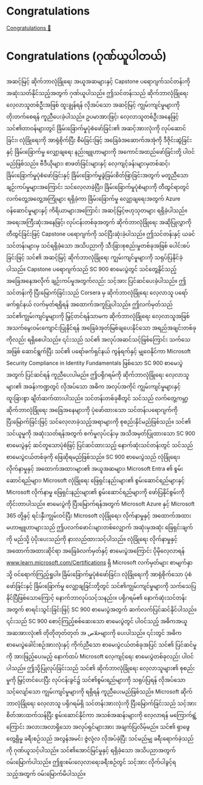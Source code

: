 # Congratulations

[Congratulations 🔗](https://www.coursera.org/learn/advanced-cybersecurity-concepts-and-capstone-project/lecture/EXbyn/congratulations)

# Congratulations (ဂုဏ်ယူပါတယ်)

အဆင့်မြင့် ဆိုက်ဘာလုံခြုံရေး အယူအဆများနှင့် Capstone ပရောဂျက်သင်တန်းကို အဆုံးသတ်နိုင်သည့်အတွက် ဂုဏ်ယူပါသည်။ ဤသင်တန်းသည် ဆိုက်ဘာလုံခြုံရေး လေ့လာသူတစ်ဦးအဖြစ် ထူးချွန်ရန် လိုအပ်သော အဆင့်မြင့် ကျွမ်းကျင်မှုများကို တိုးတက်စေရန် ကူညီပေးခဲ့ပါသည်။ ဥပမာအားဖြင့်၊ လေ့လာသူတစ်ဦးအနေဖြင့် သင်၏တာဝန်များတွင် ခြိမ်းခြောက်မှုပုံစံဖော်ခြင်း၏ အဆင့်အားလုံးကို လုပ်ဆောင်ခြင်း၊ လုံခြုံရေးကို အာရုံစိုက်ပြီး စီမံခြင်းဖြင့် အခြေခံအဆောက်အအုံကို ဒီဇိုင်းဆွဲခြင်းနှင့် ခြိမ်းခြောက်မှု လျှော့ချရေး နည်းဗျူဟာများကို အကောင်အထည်ဖော်ခြင်းတို့ ပါဝင်မည်ဖြစ်သည်။ ဗီဒီယိုများ၊ စာဖတ်ခြင်းများနှင့် လေ့ကျင့်ခန်းများမှတစ်ဆင့်၊ ခြိမ်းခြောက်မှုပုံစံဖော်ခြင်းနှင့် ခြိမ်းခြောက်မှုခွဲခြမ်းစိတ်ဖြာခြင်းအတွက် မတူညီသောချဉ်းကပ်မှုများအကြောင်း သင်လေ့လာခဲ့ပြီး၊ ခြိမ်းခြောက်မှုပုံစံများကို တီထွင်ရာတွင် လက်တွေ့အတွေ့အကြုံများ ရရှိခဲ့ကာ ခြိမ်းခြောက်မှု လျှော့ချရေးအတွက် Azure ဝန်ဆောင်မှုများနှင့် ကိရိယာများအကြောင်း အဆင့်မြင့်ဗဟုသုတများ ရရှိခဲ့ပါသည်။ အရေးအကြီးဆုံးအနေဖြင့်၊ လုပ်ငန်းတစ်ခုအတွက် ဆိုက်ဘာလုံခြုံရေး အဆိုပြုလွှာကို တီထွင်ခြင်းဖြင့် Capstone ပရောဂျက်ကို သင်ပြီးဆုံးခဲ့ပါသည်။ ဤသင်တန်းနှင့် ယခင်သင်တန်းများမှ သင်ရရှိခဲ့သော အသိပညာကို သီးခြားစုစည်းမှုတစ်ခုအဖြစ် ပေါင်းစပ်ခြင်းဖြင့် သင်၏ အဆင့်မြင့် ဆိုက်ဘာလုံခြုံရေး ကျွမ်းကျင်မှုများကို သရုပ်ပြနိုင်ခဲ့ပါသည်။ Capstone ပရောဂျက်သည် SC 900 စာမေးပွဲတွင် သင်တွေ့နိုင်သည့် အခြေအနေအလိုက် ချဉ်းကပ်မှုအတွက်လည်း သင့်အား ပြင်ဆင်ပေးခဲ့ပါသည်။ ဤသင်တန်းကို ပြီးမြောက်ခြင်းသည် Corsera မှ ဆိုက်ဘာလုံခြုံရေး လေ့လာသူ ပရော်ဖက်ရှင်နယ် လက်မှတ်ရရှိရန် အထောက်အကူပြုပါသည်။ ဤလက်မှတ်သည် သင်၏ကျွမ်းကျင်မှုများကို မြှင့်တင်ရန်သာမက ဆိုက်ဘာလုံခြုံရေး လေ့လာသူအဖြစ် အသက်မွေးဝမ်းကျောင်းပြုနိုင်ရန် အခြေခံအုတ်မြစ်ချပေးနိုင်သော အရည်အချင်းတစ်ခုကိုလည်း ရရှိစေပါသည်။ ၎င်းသည် သင်၏ အလုပ်အဆင်သင့်ဖြစ်ကြောင်း သက်သေအဖြစ် ဆောင်ရွက်ပြီး သင်၏ ပရော်ဖက်ရှင်နယ် ကွန်ရက်နှင့် မျှဝေနိုင်ကာ Microsoft Security Compliance in Identity Fundamentals ဖြစ်သော SC 900 စာမေးပွဲအတွက် ပြင်ဆင်ရန် ကူညီပေးပါမည်။ ဤပရိုဂရမ်ကို ဆိုက်ဘာလုံခြုံရေး လေ့လာသူများ၏ အခန်းကဏ္ဍတွင် လိုအပ်သော အဓိက အလုပ်အကိုင် ကျွမ်းကျင်မှုများနှင့် ထူးခြားစွာ ချိတ်ဆက်ထားပါသည်။ သင်တန်းတစ်ခုစီတွင် သင်သည် လက်တွေ့ကမ္ဘာ့ ဆိုက်ဘာလုံခြုံရေး အခြေအနေများကို ပုံဖော်ထားသော သင်တန်းပရောဂျက်ကို ပြီးမြောက်ခြင်းဖြင့် သင်လေ့လာခဲ့သည့်အရာများကို စုစည်းနိုင်မည်ဖြစ်သည်။ သင်၏ သင်ယူမှုကို အဆုံးသတ်ရန်အတွက် စက်မှုလုပ်ငန်းမှ အသိအမှတ်ပြုထားသော SC 900 စာမေးပွဲနှင့် ဆင်တူသောပုံစံဖြင့် ပြင်ဆင်ထားသည့် နောက်ဆုံးသင်တန်းတွင် သင်သည် စာမေးပွဲငယ်တစ်ခုကို ဖြေဆိုရမည်ဖြစ်သည်။ SC 900 စာမေးပွဲသည် လုံခြုံရေး၊ လိုက်နာမှုနှင့် အထောက်အထားများ၏ အယူအဆများ၊ Microsoft Entra ၏ စွမ်းဆောင်ရည်များ၊ Microsoft လုံခြုံရေး ဖြေရှင်းနည်းများ၏ စွမ်းဆောင်ရည်များနှင့် Microsoft လိုက်နာမှု ဖြေရှင်းနည်းများ၏ စွမ်းဆောင်ရည်များကို ဖော်ပြနိုင်စွမ်းကို တိုင်းတာပါသည်။ စာမေးပွဲကို ပြီးမြောက်ရန်အတွက် Microsoft Azure နှင့် Microsoft 365 တို့နှင့် ရင်းနှီးကျွမ်းဝင်ပြီး Microsoft လုံခြုံရေး၊ လိုက်နာမှုနှင့် အထောက်အထား မဟာဗျူဟာများသည် ဤပလက်ဖောင်းများတစ်လျှောက် အဆုံးမှအဆုံး ဖြေရှင်းချက်ကို မည်သို့ ပံ့ပိုးပေးသည်ကို နားလည်ထားသင့်ပါသည်။ လုံခြုံရေး လိုက်နာမှုနှင့် အထောက်အထားဆိုင်ရာ အခြေခံလက်မှတ်နှင့် စာမေးပွဲအကြောင်း ပိုမိုလေ့လာရန် www.learn.microsoft.com/Certifications ရှိ Microsoft လက်မှတ်များ စာမျက်နှာသို့ ဝင်ရောက်ကြည့်ရှုပါ။ ခြိမ်းခြောက်မှုပုံစံဖော်ခြင်း၊ လုံခြုံရေးကို အာရုံစိုက်သော ပုံစံဖော်ခြင်းနှင့် ခြိမ်းခြောက်မှု လျှော့ချခြင်းတို့တွင် သင်၏ကျွမ်းကျင်မှုများကို သက်သေပြနိုင်ပြီဖြစ်သောကြောင့် နောက်ဘာလုပ်သင့်သနည်း။ ပရိုဂရမ်၏ နောက်ဆုံးသင်တန်းအတွက် စာရင်းသွင်းခြင်းဖြင့် SC 900 စာမေးပွဲအတွက် ဆက်လက်ပြင်ဆင်နိုင်ပါသည်။ ၎င်းသည် SC 900 စောင့်ကြည့်စစ်ဆေးသော စာမေးပွဲတွင် ပါဝင်သည့် အဓိကအယူအဆအားလုံး၏ တိုတိုတုတ်တုတ် အ خلاصများကို ပေးပါသည်။ ၎င်းတွင် အဓိက စာမေးပွဲခေါင်းစဉ်အားလုံးနှင့် ကိုက်ညီသော စာမေးပွဲငယ်တစ်ခုအပြင် သင်၏ ပြင်ဆင်မှုကို အားဖြည့်ပေးမည့် နောက်ထပ် Microsoft လေ့ကျင့်ရေး စာမေးပွဲတစ်ခုလည်း ပါဝင်ပါသည်။ ဤသို့ပြုလုပ်ခြင်းသည် သင်၏ ဆိုက်ဘာလုံခြုံရေး လေ့လာသူများ၏ စုစည်းမှုကို မြှင့်တင်ပေးပြီး လုပ်ငန်းခွင်၌ သင်၏စွမ်းရည်များကို သရုပ်ပြရန် လိုအပ်သော သင့်လျော်သော ကျွမ်းကျင်မှုများကို ရရှိရန် ကူညီပေးမည်ဖြစ်သည်။ Microsoft ဆိုက်ဘာလုံခြုံရေး လေ့လာသူ ပရိုဂရမ်ရှိ သင်တန်းအားလုံးကို ပြီးမြောက်ခြင်းသည် သင့်အား စိတ်အားထက်သန်ပြီး စွမ်းဆောင်နိုင်ကာ အသစ်အဆန်းများကို လေ့လာရန် မကြောက်ရွံ့ကြောင်း အလားအလာရှိသော အလုပ်ရှင်များအား အချက်ပြလိမ့်မည်။ သင်၏ ရှာဖွေတွေ့ရှိမှု ခရီးစဉ်သည် အလွန်အမင်း ဇွဲလုံ့လ လိုအပ်ခဲ့ပြီး သင်မည်မျှ ခရီးရောက်ခဲ့သည်ကို ဂုဏ်ယူသင့်ပါသည်။ သင်၏အောင်မြင်မှုနှင့် ရရှိခဲ့သော အသိပညာအတွက် ဝမ်းမြောက်ပါသည်။ ဤစူးစမ်းလေ့လာရေးခရီးစဉ်တွင် သင့်အား လိုက်ပါခွင့်ရသည့်အတွက် ဝမ်းမြောက်မိပါသည်။
